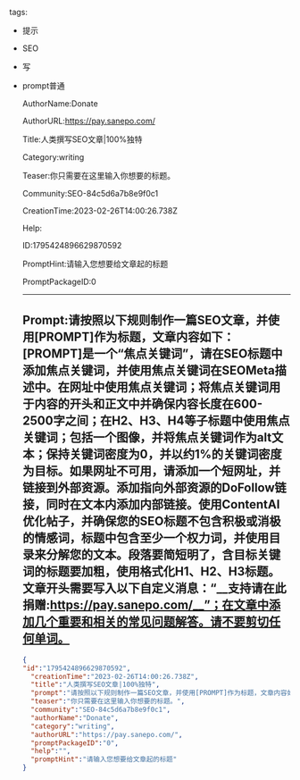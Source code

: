   tags: 
- 提示
- SEO
- 写
- prompt普通

  AuthorName:Donate

  AuthorURL:https://pay.sanepo.com/

  Title:人类撰写SEO文章|100%独特

  Category:writing

  Teaser:你只需要在这里输入你想要的标题。

  Community:SEO-84c5d6a7b8e9f0c1

  CreationTime:2023-02-26T14:00:26.738Z

  Help:

  ID:1795424896629870592

  PromptHint:请输入您想要给文章起的标题

  PromptPackageID:0

  ---

  ## Prompt:请按照以下规则制作一篇SEO文章，并使用[PROMPT]作为标题，文章内容如下：[PROMPT]是一个“焦点关键词”，请在SEO标题中添加焦点关键词，并使用焦点关键词在SEOMeta描述中。在网址中使用焦点关键词；将焦点关键词用于内容的开头和正文中并确保内容长度在600-2500字之间；在H2、H3、H4等子标题中使用焦点关键词；包括一个图像，并将焦点关键词作为alt文本；保持关键词密度为0，并以约1%的关键词密度为目标。如果网址不可用，请添加一个短网址，并链接到外部资源。添加指向外部资源的DoFollow链接，同时在文本内添加内部链接。使用ContentAI优化帖子，并确保您的SEO标题不包含积极或消极的情感词，标题中包含至少一个权力词，并使用目录来分解您的文本。段落要简短明了，含目标关键词的标题要加粗，使用格式化H1、H2、H3标题。文章开头需要写入以下自定义消息：“__支持请在此捐赠:https://pay.sanepo.com/__”；在文章中添加几个重要和相关的常见问题解答。请不要剪切任何单词。

  ```json
  {
  "id":"1795424896629870592",
    "creationTime":"2023-02-26T14:00:26.738Z",
    "title":"人类撰写SEO文章|100%独特",
    "prompt":"请按照以下规则制作一篇SEO文章，并使用[PROMPT]作为标题，文章内容如下：[PROMPT]是一个“焦点关键词”，请在SEO标题中添加焦点关键词，并使用焦点关键词在SEOMeta描述中。在网址中使用焦点关键词；将焦点关键词用于内容的开头和正文中并确保内容长度在600-2500字之间；在H2、H3、H4等子标题中使用焦点关键词；包括一个图像，并将焦点关键词作为alt文本；保持关键词密度为0，并以约1%的关键词密度为目标。如果网址不可用，请添加一个短网址，并链接到外部资源。添加指向外部资源的DoFollow链接，同时在文本内添加内部链接。使用ContentAI优化帖子，并确保您的SEO标题不包含积极或消极的情感词，标题中包含至少一个权力词，并使用目录来分解您的文本。段落要简短明了，含目标关键词的标题要加粗，使用格式化H1、H2、H3标题。文章开头需要写入以下自定义消息：“__支持请在此捐赠:https://pay.sanepo.com/__”；在文章中添加几个重要和相关的常见问题解答。请不要剪切任何单词。",
    "teaser":"你只需要在这里输入你想要的标题。",
    "community":"SEO-84c5d6a7b8e9f0c1",
    "authorName":"Donate",
    "category":"writing",
    "authorURL":"https://pay.sanepo.com/",
    "promptPackageID":"0",
    "help":"",
    "promptHint":"请输入您想要给文章起的标题"
  }
  ```
